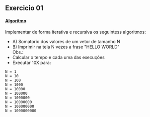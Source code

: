 ## Exercicio 01
#### [Algoritmo](../algoritmos/exercicio01.py)

Implementar de forma iterativa e recursiva os seguintess algoritmos:
- A) Somatorio dos valores de um vetor de tamanho N
- B) Imprimir na tela N vezes a frase "HELLO WORLD"  
Obs.:  
- Calcular o tempo e cada uma das execuções
- Executar 10X para:
```
N = 1  
N = 10
N = 100
N = 1000
N = 10000
N = 100000
N = 1000000
N = 10000000
N = 100000000
N = 1000000000